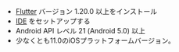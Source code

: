 - [Flutter](https://flutter.dev/docs/get-started/install) バージョン 1.20.0 以上をインストール
- [IDE](https://flutter.dev/docs/get-started/editor?tab=androidstudio) をセットアップする
- Android API レベル 21 (Android 5.0) 以上
- 少なくとも11.0のiOSプラットフォームバージョン。

